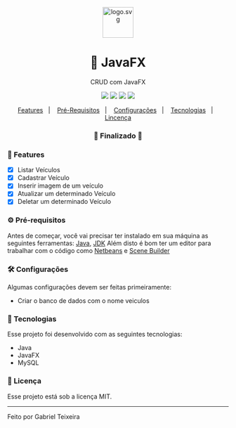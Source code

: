 <p align="center">
    <img src="https://github.com/Gabriel-Teixeira/Zend-Framework/blob/master/public/img/logo.svg" alt="logo.svg" height="70"/>
</p>
<h1 align="center">
    🚀 JavaFX
</h1>
<p align="center">CRUD com JavaFX</p>

<p align="center">
  <img src="https://img.shields.io/badge/java%20version-12.0.0-ffa500"/>
  <img src="https://img.shields.io/badge/jdk%20version-8.0.0-informational" />
  <img src="https://img.shields.io/badge/last%20commit-september-yellow" />
  <img src="https://img.shields.io/badge/license-MIT-success"/>
</p>

<p align="center">
  <a href="#-features">Features</a>&nbsp;&nbsp;&nbsp;|&nbsp;&nbsp;&nbsp;
  <a href="#-pré-requisitos">Pré-Requisitos</a>&nbsp;&nbsp;&nbsp;|&nbsp;&nbsp;&nbsp;
  <a href="#-configurações">Configurações</a>&nbsp;&nbsp;&nbsp;|&nbsp;&nbsp;&nbsp;
  <a href="#-tecnologias">Tecnologias</a>&nbsp;&nbsp;&nbsp;|&nbsp;&nbsp;&nbsp;
  <a href="#-licença">Lincença</a>
</p>

<h3 align="center"> 
🚧  Finalizado  🚧
</h3>

### 📎 Features

- [x] Listar Veículos
- [x] Cadastrar Veículo
- [x] Inserir imagem de um veículo
- [x] Atualizar um determinado Veículo
- [x] Deletar um determinado Veículo

### ⚙ Pré-requisitos

Antes de começar, você vai precisar ter instalado em sua máquina as seguintes ferramentas:
[Java](https://www.java.com/pt_BR/), [JDK](https://www.oracle.com/br/java/technologies/javase/javase-jdk8-downloads.html)
Além disto é bom ter um editor para trabalhar com o código como [Netbeans](https://netbeans.org/) e [Scene Builder](https://www.oracle.com/java/technologies/javafx-scene-builder-source-code.html)

### 🛠 Configurações
Algumas configurações devem ser feitas primeiramente:

- Criar o banco de dados com o nome veiculos

### 🚀 Tecnologias

Esse projeto foi desenvolvido com as seguintes tecnologias:

- Java
- JavaFX
- MySQL

### 📝 Licença

Esse projeto está sob a licença MIT.

<hr/>

Feito por Gabriel Teixeira

